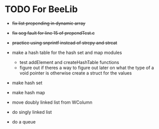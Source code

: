 # TODO For BeeLib

+ ~~fix list prepending in dynamic array~~ 
+ ~~fix seg fault for line 15 of prependTest.c~~
+ ~~practice using snprintf instead of strcpy and strcat~~

+ make a hash table for the hash set and map modules
    + test addElement and createHashTable functions
    + figure out if theres a way to figure out later on what the type of a void pointer is otherwise create a struct for the values 
+ make hash set 
+ make hash map 
+ move doubly linked list from WColumn
+ do singly linked list 
+ do a queue 
